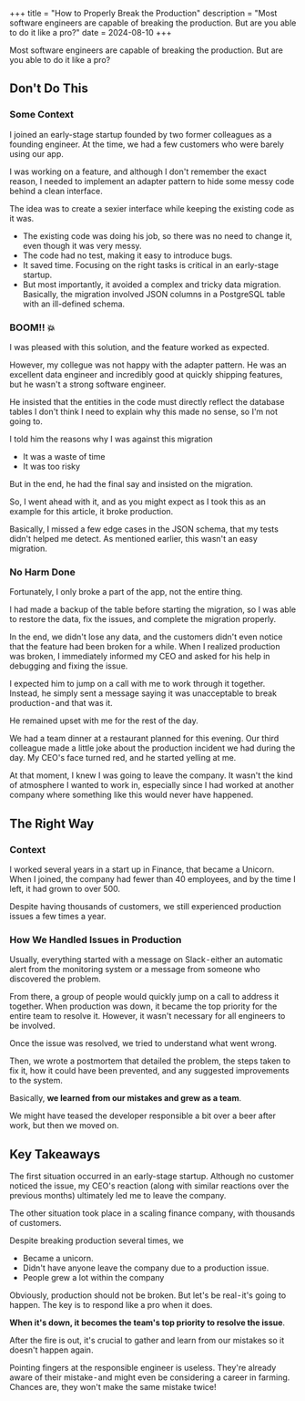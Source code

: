 +++
title = "How to Properly Break the Production"
description = "Most software engineers are capable of breaking the production. But are you able to do it like a pro?"
date = 2024-08-10
+++

Most software engineers are capable of breaking the production. But are you able to do it like a pro?

## Don't Do This

### Some Context

I joined an early-stage startup founded by two former colleagues as a founding engineer. At the time, we had a few customers who were barely using our app.  

I was working on a feature, and although I don't remember the exact reason, I needed to implement an adapter pattern to hide some messy code behind a clean interface.  

The idea was to create a sexier interface while keeping the existing code as it was.  
* The existing code was doing his job, so there was no need to change it, even though it was very messy.  
* The code had no test, making it easy to introduce bugs.  
* It saved time. Focusing on the right tasks is critical in an early-stage startup.  
* But most importantly, it avoided a complex and tricky data migration. Basically, the migration involved JSON columns in a PostgreSQL table with an ill-defined schema.  

### BOOM!! 💥

I was pleased with this solution, and the feature worked as expected.

However, my collegue was not happy with the adapter pattern. He was an excellent data engineer and incredibly good at quickly shipping features, but he wasn't a strong software engineer.

He insisted that the entities in the code must directly reflect the database tables I don't think I need to explain why this made no sense, so I'm not going to.

I told him the reasons why I was against this migration
* It was a waste of time
* It was too risky

But in the end, he had the final say and insisted on the migration.

So, I went ahead with it, and as you might expect as I took this as an example for this article, it broke production.

Basically, I missed a few edge cases in the JSON schema, that my tests didn't helped me detect. As mentioned earlier, this wasn't an easy migration.

### No Harm Done

Fortunately, I only broke a part of the app, not the entire thing.

I had made a backup of the table before starting the migration, so I was able to restore the data, fix the issues, and complete the migration properly.

In the end, we didn't lose any data, and the customers didn't even notice that the feature had been broken for a while.
When I realized production was broken, I immediately informed my CEO and asked for his help in debugging and fixing the issue.

I expected him to jump on a call with me to work through it together. Instead, he simply sent a message saying it was unacceptable to break production - and that was it.

He remained upset with me for the rest of the day.

We had a team dinner at a restaurant planned for this evening. Our third colleague made a little joke about the production incident we had during the day. My CEO's face turned red, and he started yelling at me.

At that moment, I knew I was going to leave the company. It wasn't the kind of atmosphere I wanted to work in, especially since I had worked at another company where something like this would never have happened.

## The Right Way

### Context

I worked several years in a start up in Finance, that became a Unicorn. When I joined, the company had fewer than 40 employees, and by the time I left, it had grown to over 500.

Despite having thousands of customers, we still experienced production issues a few times a year.

### How We Handled Issues in Production

Usually, everything started with a message on Slack - either an automatic alert from the monitoring system or a message from someone who discovered the problem.

From there, a group of people would quickly jump on a call to address it together. When production was down, it became the top priority for the entire team to resolve it. However, it wasn't necessary for all engineers to be involved.

Once the issue was resolved, we tried to understand what went wrong.

Then, we wrote a postmortem that detailed the problem, the steps taken to fix it, how it could have been prevented, and any suggested improvements to the system.

Basically, **we learned from our mistakes and grew as a team**.

We might have teased the developer responsible a bit over a beer after work, but then we moved on.

## Key Takeaways

The first situation occurred in an early-stage startup. Although no customer noticed the issue, my CEO's reaction (along with similar reactions over the previous months) ultimately led me to leave the company.

The other situation took place in a scaling finance company, with thousands of customers.

Despite breaking production several times, we
* Became a unicorn.
* Didn't have anyone leave the company due to a production issue.
* People grew a lot within the company

Obviously, production should not be broken. But let's be real - it's going to happen. The key is to respond like a pro when it does.

**When it's down, it becomes the team's top priority to resolve the issue**.

After the fire is out, it's crucial to gather and learn from our mistakes so it doesn't happen again.

Pointing fingers at the responsible engineer is useless. They're already aware of their mistake - and might even be considering a career in farming. Chances are, they won't make the same mistake twice!
